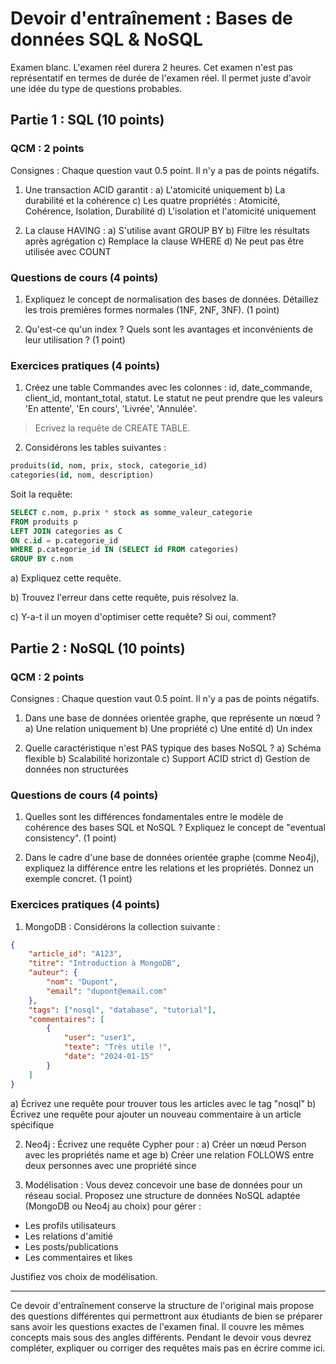 # Devoir d'entraînement : Bases de données SQL & NoSQL
Examen blanc. L'examen réel durera 2 heures. 
Cet examen n'est pas représentatif en termes de durée de l'examen réel. 
Il permet juste d'avoir une idée du type de questions probables.


## Partie 1 : SQL (10 points)

### QCM : 2 points
Consignes : Chaque question vaut 0.5 point. Il n'y a pas de points négatifs.

1. Une transaction ACID garantit :
   a) L'atomicité uniquement
   b) La durabilité et la cohérence
   c) Les quatre propriétés : Atomicité, Cohérence, Isolation, Durabilité
   d) L'isolation et l'atomicité uniquement

2. La clause HAVING :
   a) S'utilise avant GROUP BY
   b) Filtre les résultats après agrégation
   c) Remplace la clause WHERE
   d) Ne peut pas être utilisée avec COUNT


### Questions de cours (4 points)

1. Expliquez le concept de normalisation des bases de données. Détaillez les trois premières formes normales (1NF, 2NF, 3NF). (1 point)

2. Qu'est-ce qu'un index ? Quels sont les avantages et inconvénients de leur utilisation ? (1 point)

### Exercices pratiques (4 points)

1. Créez une table Commandes avec les colonnes : id, date_commande, client_id, montant_total, statut. Le statut ne peut prendre que les valeurs 'En attente', 'En cours', 'Livrée', 'Annulée'.
> Ecrivez la requête de CREATE TABLE.

2. Considérons les tables suivantes :
```sql
produits(id, nom, prix, stock, categorie_id)
categories(id, nom, description)
```
Soit la requête:
```sql
SELECT c.nom, p.prix * stock as somme_valeur_categorie
FROM produits p
LEFT JOIN categories as C
ON c.id = p.categorie_id
WHERE p.categorie_id IN (SELECT id FROM categories)
GROUP BY c.nom
```
a) Expliquez cette requête. 

b) Trouvez l'erreur dans cette requête, puis résolvez la. 

c) Y-a-t il un moyen d'optimiser cette requête? Si oui, comment?


## Partie 2 : NoSQL (10 points)

### QCM : 2 points
Consignes : Chaque question vaut 0.5 point. Il n'y a pas de points négatifs.

1. Dans une base de données orientée graphe, que représente un nœud ?
   a) Une relation uniquement
   b) Une propriété
   c) Une entité
   d) Un index

2. Quelle caractéristique n'est PAS typique des bases NoSQL ?
   a) Schéma flexible
   b) Scalabilité horizontale
   c) Support ACID strict
   d) Gestion de données non structurées

### Questions de cours (4 points)

1. Quelles sont les différences fondamentales entre le modèle de cohérence des bases SQL et NoSQL ? Expliquez le concept de "eventual consistency". (1 point)

2. Dans le cadre d'une base de données orientée graphe (comme Neo4j), expliquez la différence entre les relations et les propriétés. Donnez un exemple concret. (1 point)

### Exercices pratiques (4 points)

1. MongoDB : Considérons la collection suivante :
```json
{
    "article_id": "A123",
    "titre": "Introduction à MongoDB",
    "auteur": {
        "nom": "Dupont",
        "email": "dupont@email.com"
    },
    "tags": ["nosql", "database", "tutorial"],
    "commentaires": [
        {
            "user": "user1",
            "texte": "Très utile !",
            "date": "2024-01-15"
        }
    ]
}
```

a) Écrivez une requête pour trouver tous les articles avec le tag "nosql"
b) Écrivez une requête pour ajouter un nouveau commentaire à un article spécifique

2. Neo4j : Écrivez une requête Cypher pour :
a) Créer un nœud Person avec les propriétés name et age
b) Créer une relation FOLLOWS entre deux personnes avec une propriété since

3. Modélisation : Vous devez concevoir une base de données pour un réseau social. Proposez une structure de données NoSQL adaptée (MongoDB ou Neo4j au choix) pour gérer :
- Les profils utilisateurs
- Les relations d'amitié
- Les posts/publications
- Les commentaires et likes

Justifiez vos choix de modélisation.

---

Ce devoir d'entraînement conserve la structure de l'original mais propose des questions différentes qui permettront aux étudiants de bien se préparer sans avoir les questions exactes de l'examen final. 
Il couvre les mêmes concepts mais sous des angles différents.
Pendant le devoir vous devrez compléter, expliquer ou corriger des requêtes mais pas en écrire comme ici.
